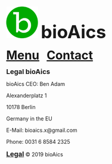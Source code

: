 <a href="https://bioaics.github.io"><img width="85px" src="/bioAics.svg"></a>&nbsp;&nbsp;<strong><font size="7">bioAics</font></strong>

<strong><font size="6"><a href="https://bioaics.github.io/menu">Menu</a></font></strong>&nbsp;&nbsp;&nbsp;&nbsp;&nbsp;<strong><font size="6"><a href="https://bioaics.github.io/contact">Contact</a></font></strong>

<p><strong><font size="4">Legal bioAics</font></strong></P>
<p>bioAics CEO: Ben Adam </p>
<p>Alexanderplatz 1</P>
<P>10178 Berlin</P>
<P>Germany in the EU</P>
<P>E-Mail: bioaics.x@gmail.com</P>
<P>Phone: 0031 6 8584 2325</P>

<strong><font size="4"><a href="https://bioaics.github.io/legal">Legal</a></font></strong> © 2019 bioAics

